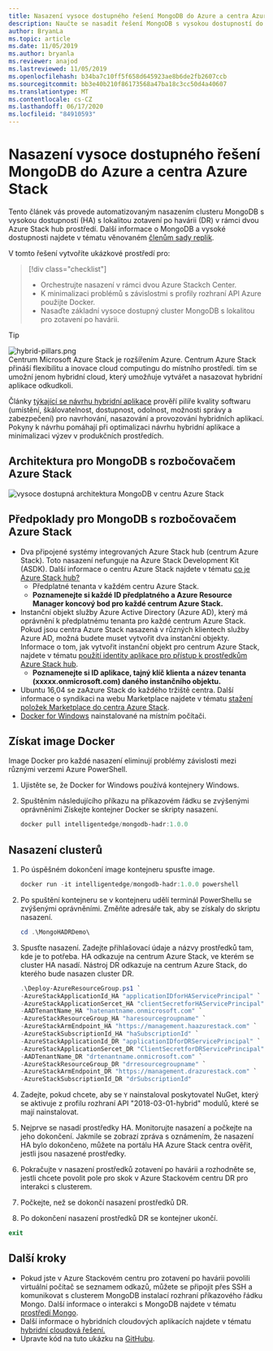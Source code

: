 ```yaml
---
title: Nasazení vysoce dostupného řešení MongoDB do Azure a centra Azure Stack
description: Naučte se nasadit řešení MongoDB s vysokou dostupností do Azure a centra Azure Stack.
author: BryanLa
ms.topic: article
ms.date: 11/05/2019
ms.author: bryanla
ms.reviewer: anajod
ms.lastreviewed: 11/05/2019
ms.openlocfilehash: b34ba7c10ff5f658d645923ae8b6de2fb2607ccb
ms.sourcegitcommit: bb3e40b210f86173568a47ba18c3cc50d4a40607
ms.translationtype: MT
ms.contentlocale: cs-CZ
ms.lasthandoff: 06/17/2020
ms.locfileid: "84910593"
---
```

# <a name="deploy-a-highly-available-mongodb-solution-to-azure-and-azure-stack-hub"></a>Nasazení vysoce dostupného řešení MongoDB do Azure a centra Azure Stack

Tento článek vás provede automatizovaným nasazením clusteru MongoDB s vysokou dostupností (HA) s lokalitou zotavení po havárii (DR) v rámci dvou Azure Stack hub prostředí. Další informace o MongoDB a vysoké dostupnosti najdete v tématu věnovaném [členům sady replik](https://docs.mongodb.com/manual/core/replica-set-members/).

V tomto řešení vytvoříte ukázkové prostředí pro:

> [!div class="checklist"]
> - Orchestrujte nasazení v rámci dvou Azure Stackch Center.
> - K minimalizaci problémů s závislostmi s profily rozhraní API Azure použijte Docker.
> - Nasaďte základní vysoce dostupný cluster MongoDB s lokalitou pro zotavení po havárii.

> [!Tip]  
> ![hybrid-pillars.png](./media/solution-deployment-guide-cross-cloud-scaling/hybrid-pillars.png)  
> Centrum Microsoft Azure Stack je rozšířením Azure. Centrum Azure Stack přináší flexibilitu a inovace cloud computingu do místního prostředí. tím se umožní jenom hybridní cloud, který umožňuje vytvářet a nasazovat hybridní aplikace odkudkoli.  
> 
> Články [týkající se návrhu hybridní aplikace](overview-app-design-considerations.md) prověří pilíře kvality softwaru (umístění, škálovatelnost, dostupnost, odolnost, možnosti správy a zabezpečení) pro navrhování, nasazování a provozování hybridních aplikací. Pokyny k návrhu pomáhají při optimalizaci návrhu hybridní aplikace a minimalizaci výzev v produkčních prostředích.

## <a name="architecture-for-mongodb-with-azure-stack-hub"></a>Architektura pro MongoDB s rozbočovačem Azure Stack

![vysoce dostupná architektura MongoDB v centru Azure Stack](media/solution-deployment-guide-mongodb-ha/image1.png)

## <a name="prerequisites-for-mongodb-with-azure-stack-hub"></a>Předpoklady pro MongoDB s rozbočovačem Azure Stack

- Dva připojené systémy integrovaných Azure Stack hub (centrum Azure Stack). Toto nasazení nefunguje na Azure Stack Development Kit (ASDK). Další informace o centru Azure Stack najdete v tématu [co je Azure Stack hub?](https://azure.microsoft.com/products/azure-stack/hub/)
  - Předplatné tenanta v každém centru Azure Stack. 
  - **Poznamenejte si každé ID předplatného a Azure Resource Manager koncový bod pro každé centrum Azure Stack.**
- Instanční objekt služby Azure Active Directory (Azure AD), který má oprávnění k předplatnému tenanta pro každé centrum Azure Stack. Pokud jsou centra Azure Stack nasazená v různých klientech služby Azure AD, možná budete muset vytvořit dva instanční objekty. Informace o tom, jak vytvořit instanční objekt pro centrum Azure Stack, najdete v tématu [použití identity aplikace pro přístup k prostředkům Azure Stack hub](https://docs.microsoft.com/azure-stack/user/azure-stack-create-service-principals).
  - **Poznamenejte si ID aplikace, tajný klíč klienta a název tenanta (xxxxx.onmicrosoft.com) daného instančního objektu.**
- Ubuntu 16,04 se zaAzure Stack do každého tržiště centra. Další informace o syndikaci na webu Marketplace najdete v tématu [stažení položek Marketplace do centra Azure Stack](https://docs.microsoft.com/azure-stack/operator/azure-stack-download-azure-marketplace-item).
- [Docker for Windows](https://docs.docker.com/docker-for-windows/) nainstalované na místním počítači.

## <a name="get-the-docker-image"></a>Získat image Docker

Image Docker pro každé nasazení eliminují problémy závislosti mezi různými verzemi Azure PowerShell.

1. Ujistěte se, že Docker for Windows používá kontejnery Windows.
2. Spuštěním následujícího příkazu na příkazovém řádku se zvýšenými oprávněními Získejte kontejner Docker se skripty nasazení.

    ```powershell  
    docker pull intelligentedge/mongodb-hadr:1.0.0
    ```

## <a name="deploy-the-clusters"></a>Nasazení clusterů

1. Po úspěšném dokončení image kontejneru spusťte image.

    ```powershell  
    docker run -it intelligentedge/mongodb-hadr:1.0.0 powershell
    ```

2. Po spuštění kontejneru se v kontejneru udělí terminál PowerShellu se zvýšenými oprávněními. Změňte adresáře tak, aby se získaly do skriptu nasazení.

    ```powershell  
    cd .\MongoHADRDemo\
    ```

3. Spusťte nasazení. Zadejte přihlašovací údaje a názvy prostředků tam, kde je to potřeba. HA odkazuje na centrum Azure Stack, ve kterém se cluster HA nasadí. Nástroj DR odkazuje na centrum Azure Stack, do kterého bude nasazen cluster DR.

    ```powershell
    .\Deploy-AzureResourceGroup.ps1 `
    -AzureStackApplicationId_HA "applicationIDforHAServicePrincipal" `
    -AzureStackApplicationSercet_HA "clientSecretforHAServicePrincipal" `
    -AADTenantName_HA "hatenantname.onmicrosoft.com" `
    -AzureStackResourceGroup_HA "haresourcegroupname" `
    -AzureStackArmEndpoint_HA "https://management.haazurestack.com" `
    -AzureStackSubscriptionId_HA "haSubscriptionId" `
    -AzureStackApplicationId_DR "applicationIDforDRServicePrincipal" `
    -AzureStackApplicationSercet_DR "ClientSecretforDRServicePrincipal" `
    -AADTenantName_DR "drtenantname.onmicrosoft.com" `
    -AzureStackResourceGroup_DR "drresourcegroupname" `
    -AzureStackArmEndpoint_DR "https://management.drazurestack.com" `
    -AzureStackSubscriptionId_DR "drSubscriptionId"
    ```

4. Zadejte, pokud chcete, aby se `Y` nainstaloval poskytovatel NuGet, který se aktivuje z profilu rozhraní API "2018-03-01-hybrid" modulů, které se mají nainstalovat.

5. Nejprve se nasadí prostředky HA. Monitorujte nasazení a počkejte na jeho dokončení. Jakmile se zobrazí zpráva s oznámením, že nasazení HA bylo dokončeno, můžete na portálu HA Azure Stack centra ověřit, jestli jsou nasazené prostředky.

6. Pokračujte v nasazení prostředků zotavení po havárii a rozhodněte se, jestli chcete povolit pole pro skok v Azure Stackovém centru DR pro interakci s clusterem.

7. Počkejte, než se dokončí nasazení prostředků DR.

8. Po dokončení nasazení prostředků DR se kontejner ukončí.

  ```powershell
  exit
  ```

## <a name="next-steps"></a>Další kroky

- Pokud jste v Azure Stackovém centru pro zotavení po havárii povolili virtuální počítač se seznamem odkazů, můžete se připojit přes SSH a komunikovat s clusterem MongoDB instalací rozhraní příkazového řádku Mongo. Další informace o interakci s MongoDB najdete v tématu [prostředí Mongo](https://docs.mongodb.com/manual/mongo/).
- Další informace o hybridních cloudových aplikacích najdete v tématu [hybridní cloudová řešení.](https://aka.ms/azsdevtutorials)
- Upravte kód na tuto ukázku na [GitHubu](https://github.com/Azure-Samples/azure-intelligent-edge-patterns).
